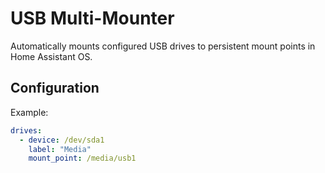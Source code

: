 # USB Multi-Mounter

Automatically mounts configured USB drives to persistent mount points in Home Assistant OS.

## Configuration

Example:

```yaml
drives:
  - device: /dev/sda1
    label: "Media"
    mount_point: /media/usb1
